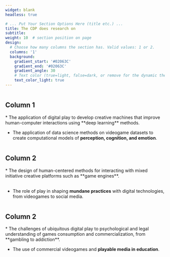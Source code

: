 ```yaml
---
widget: blank
headless: true

# ... Put Your Section Options Here (title etc.) ...
title: The CDP does research on
subtitle:
weight: 10  # section position on page
design:
  # Choose how many columns the section has. Valid values: 1 or 2.
  columns: '1'
  background:
    gradient_start: '#02063C'
    gradient_end: '#02063C'
    gradient_angle: 30
    # Text color (true=light, false=dark, or remove for the dynamic theme color).
    text_color_light: true
---
```


<div class="row">
  <div class="column">
    <h2>Column 1</h2>
    <p>
    *  The application of digital play to develop creative machines that improve human-computer interactions using **deep learning** methods.

<br />


* The application of data science methods on videogame datasets to create computational models of **perception, cognition, and emotion**.</p>
  </div>
  <div class="column">
    <h2>Column 2</h2>
    <p>
    * The design of human-centered methods for interacting with mixed initiative creative platforms such as **game engines**.

<br />

<br />

* The role of play in shaping **mundane practices** with digital technologies, from videogames to social media.</p>
  </div>
    <div class="column">
    <h2>Column 2</h2>
    <p>
    * The challenges of ubiquitous digital play to psychological and legal understanding of games consumption and commercialization, from **gambling to addiction**.

<br />

* The use of commercial videogames and **playable media in education**.</p>
  </div>
</div>




